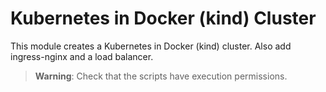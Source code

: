 # Kubernetes in Docker (kind) Cluster

This module creates a Kubernetes in Docker (kind) cluster. Also add ingress-nginx and a load balancer.

> **Warning**: Check that the scripts have execution permissions.